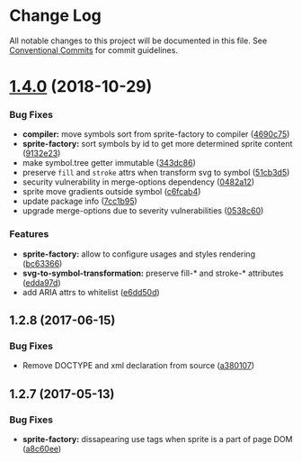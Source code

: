 # Change Log

All notable changes to this project will be documented in this file.
See [Conventional Commits](https://conventionalcommits.org) for commit guidelines.

<a name="1.4.0"></a>
# [1.4.0](https://github.com/JetBrains/svg-mixer/tree/v1/compare/svg-baker@1.2.12...svg-baker@1.4.0) (2018-10-29)


### Bug Fixes

* **compiler:** move symbols sort from sprite-factory to compiler ([4690c75](https://github.com/JetBrains/svg-mixer/tree/v1/commit/4690c75))
* **sprite-factory:** sort symbols by id to get more determined sprite content ([9132e23](https://github.com/JetBrains/svg-mixer/tree/v1/commit/9132e23))
* make symbol.tree getter immutable ([343dc86](https://github.com/JetBrains/svg-mixer/tree/v1/commit/343dc86))
* preserve `fill` and `stroke` attrs when transform svg to symbol ([51cb3d5](https://github.com/JetBrains/svg-mixer/tree/v1/commit/51cb3d5))
* security vulnerability in merge-options dependency ([0482a12](https://github.com/JetBrains/svg-mixer/tree/v1/commit/0482a12))
* sprite move gradients outside symbol ([c6fcab4](https://github.com/JetBrains/svg-mixer/tree/v1/commit/c6fcab4))
* update package info ([7cc1b95](https://github.com/JetBrains/svg-mixer/tree/v1/commit/7cc1b95))
* upgrade merge-options due to severity vulnerabilities ([0538c60](https://github.com/JetBrains/svg-mixer/tree/v1/commit/0538c60))


### Features

* **sprite-factory:** allow to configure usages and styles rendering ([bc63366](https://github.com/JetBrains/svg-mixer/tree/v1/commit/bc63366))
* **svg-to-symbol-transformation:** preserve fill-* and stroke-* attributes ([edda97d](https://github.com/JetBrains/svg-mixer/tree/v1/commit/edda97d))
* add ARIA attrs to whitelist ([e6dd50d](https://github.com/JetBrains/svg-mixer/tree/v1/commit/e6dd50d))




<a name="1.2.8"></a>
## 1.2.8 (2017-06-15)


### Bug Fixes

* Remove DOCTYPE and xml declaration from source ([a380107](https://github.com/kisenka/svg-baker/commit/a380107))



<a name="1.2.7"></a>
## 1.2.7 (2017-05-13)


### Bug Fixes

* **sprite-factory:** dissapearing use tags when sprite is a part of page DOM ([a8c60ee](https://github.com/kisenka/svg-baker/commit/a8c60ee))
